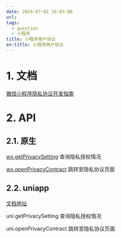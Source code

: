 ```yaml
---
date: 2024-07-02 16:03:00
url: 
tags: 
  - question
  - 小程序
title: 小程序用户协议
en-title: 小程序用户协议
---
```

# 1. 文档



[微信小程序隐私协议开发指南](https://developers.weixin.qq.com/miniprogram/dev/framework/user-privacy/)

# 2. API

## 2.1. 原生

[wx.getPrivacySetting](https://developers.weixin.qq.com/miniprogram/dev/api/open-api/privacy/wx.getPrivacySetting.html)  查询隐私授权情况

[wx.openPrivacyContract](https://developers.weixin.qq.com/miniprogram/dev/api/open-api/privacy/wx.openPrivacyContract.html)  跳转至隐私协议页面

## 2.2. uniapp

[文档地址](https://uniapp.dcloud.net.cn/tutorial/mp-weixin-user-privacy.html#%E5%BE%AE%E4%BF%A1%E5%B0%8F%E7%A8%8B%E5%BA%8F%E9%9A%90%E7%A7%81%E5%8D%8F%E8%AE%AE%E5%BC%80%E5%8F%91%E6%8C%87%E5%8D%97)

uni.getPrivacySetting  查询隐私授权情况

uni.openPrivacyContract  跳转至隐私协议页面

